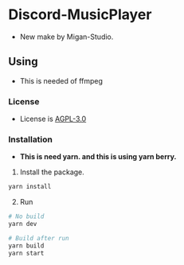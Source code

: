 # Discord-MusicPlayer

- New make by Migan-Studio.

## Using

- This is needed of ffmpeg

### License

- License is [AGPL-3.0](https://github.com/Migan-Studio/Discord-MusicPlayer/blob/main/LICENSE)

### Installation

- **This is need yarn. and this is using yarn berry.**

1. Install the package.

```sh
yarn install
```

2. Run

```sh
# No build
yarn dev

# Build after run
yarn build
yarn start
```
